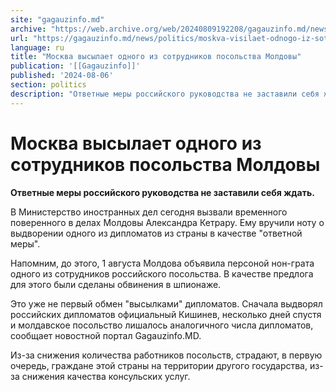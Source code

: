 ```yaml
---
site: "gagauzinfo.md"
archive: "https://web.archive.org/web/20240809192208/gagauzinfo.md/news/politics/moskva-visilaet-odnogo-iz-sotrudnikov-posolstva-moldovi"
url: "https://gagauzinfo.md/news/politics/moskva-visilaet-odnogo-iz-sotrudnikov-posolstva-moldovi"
language: ru
title: "Москва высылает одного из сотрудников посольства Молдовы"
publication: '[[Gagauzinfo]]'
published: '2024-08-06'
section: politics
description: "Ответные меры российского руководства не заставили себя ждать."
---
```


# Москва высылает одного из сотрудников посольства Молдовы

**Ответные меры российского руководства не заставили себя ждать.**

В Министерство иностранных дел сегодня вызвали временного поверенного в делах Молдовы Александра Кетрару. Ему вручили ноту о выдворении одного из дипломатов из страны в качестве "ответной меры".

Напомним, до этого, 1 августа Молдова объявила персоной нон-грата одного из сотрудников российского посольства. В качестве предлога для этого были сделаны обвинения в шпионаже.

Это уже не первый обмен "высылками" дипломатов. Сначала выдворял российских дипломатов официальный Кишинев, несколько дней спустя и молдавское посольство лишалось аналогичного числа дипломатов, сообщает новостной портал Gagauzinfo.MD.

Из-за снижения количества работников посольств, страдают, в первую очередь, граждане этой страны на территории другого государства, из-за снижения качества консульских услуг.